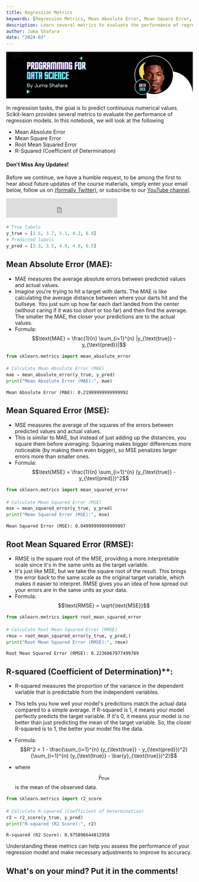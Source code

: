 ```yaml
---
title: Regression Metrics
keywords: [Regression Metrics, Mean Absolute Error, Mean Square Error, Root Mean Squared Error, R-Squared (Coefficient of Determination)]
description: Learn several metrics to evaluate the performance of regression models
author: Juma Shafara
date: "2024-03"
---
```


![Photo by DATAIDEA](../../assets/banner4.png)

In regression tasks, the goal is to predict continuous numerical values. Scikit-learn provides several metrics to evaluate the performance of regression models. In this notebook, we will look at the following

- Mean Absolute Error
- Mean Square Error
- Root Mean Squared Error
- R-Squared (Coefficient of Determination)

<!-- Newsletter -->
<div class="newsletter">
<div class="newsletter-heading">
<h4><i class="bi bi-info-circle-fill"></i> Don't Miss Any Updates!</h4>
</div>
<div class="newsletter-body">
<p>
Before we continue, we have a humble request, to be among the first to hear about future updates of the course materials, simply enter your email below, follow us on <a href="https://x.com/dataideaorg"><i class="bi bi-twitter-x"></i>
(formally Twitter)</a>, or subscribe to our <a href="https://www.youtube.com/@dataidea-science"><i class="bi bi-youtube"></i> YouTube channel</a>.
</p>
<iframe class="newsletter-frame" src="https://embeds.beehiiv.com/5fc7c425-9c7e-4e08-a514-ad6c22beee74?slim=true" data-test-id="beehiiv-embed" height="52" frameborder="0" scrolling="no">
</iframe>
</div>
</div>


```python
# True labels
y_true = [2.5, 3.7, 5.1, 4.2, 6.8]
# Predicted labels
y_pred = [2.3, 3.5, 4.9, 4.0, 6.5]
```

## Mean Absolute Error (MAE):
   - MAE measures the average absolute errors between predicted values and actual values.
   - Imagine you're trying to hit a target with darts. The MAE is like calculating the average distance between where your darts hit and the bullseye. You just sum up how far each dart landed from the center (without caring if it was too short or too far) and then find the average. The smaller the MAE, the closer your predictions are to the actual values.
   - Formula: $$\text{MAE} = \frac{1}{n} \sum_{i=1}^{n} |y_{\text{true}} - y_{\text{pred}}|$$


```python
from sklearn.metrics import mean_absolute_error

# Calculate Mean Absolute Error (MAE)
mae = mean_absolute_error(y_true, y_pred)
print("Mean Absolute Error (MAE):", mae)
```

    Mean Absolute Error (MAE): 0.21999999999999992


## Mean Squared Error (MSE):
   - MSE measures the average of the squares of the errors between predicted values and actual values.
   - This is similar to MAE, but instead of just adding up the distances, you square them before averaging. Squaring makes bigger differences more noticeable (by making them even bigger), so MSE penalizes larger errors more than smaller ones.
   - Formula: $$\text{MSE} = \frac{1}{n} \sum_{i=1}^{n} (y_{\text{true}} - y_{\text{pred}})^2$$


```python
from sklearn.metrics import mean_squared_error

# Calculate Mean Squared Error (MSE)
mse = mean_squared_error(y_true, y_pred)
print("Mean Squared Error (MSE):", mse)
```

    Mean Squared Error (MSE): 0.04999999999999997


## Root Mean Squared Error (RMSE):
   - RMSE is the square root of the MSE, providing a more interpretable scale since it's in the same units as the target variable.
   - It's just like MSE, but we take the square root of the result. This brings the error back to the same scale as the original target variable, which makes it easier to interpret. RMSE gives you an idea of how spread out your errors are in the same units as your data.
   - Formula: $$\text{RMSE} = \sqrt{\text{MSE}}$$


```python
from sklearn.metrics import root_mean_squared_error

# Calculate Root Mean Squared Error (RMSE)
rmse = root_mean_squared_error(y_true, y_pred,)
print("Root Mean Squared Error (RMSE):", rmse)
```

    Root Mean Squared Error (RMSE): 0.2236067977499789


## R-squared (Coefficient of Determination)**:
   - R-squared measures the proportion of the variance in the dependent variable that is predictable from the independent variables.
   - This tells you how well your model's predictions match the actual data compared to a simple average. If R-squared is 1, it means your model perfectly predicts the target variable. If it's 0, it means your model is no better than just predicting the mean of the target variable. So, the closer R-squared is to 1, the better your model fits the data.
   - Formula: $$R^2 = 1 - \frac{\sum_{i=1}^{n} (y_{\text{true}} - y_{\text{pred}})^2}{\sum_{i=1}^{n} (y_{\text{true}} - \bar{y}_{\text{true}})^2}$$
   
   - where $$ \bar{y}_{\text{true}}$$ is the mean of the observed data.



```python
from sklearn.metrics import r2_score

# Calculate R-squared (Coefficient of Determination)
r2 = r2_score(y_true, y_pred)
print("R-squared (R2 Score):", r2)
```

    R-squared (R2 Score): 0.975896644812958


Understanding these metrics can help you assess the performance of your regression model and make necessary adjustments to improve its accuracy.

<h2>What's on your mind? Put it in the comments!</h2>
<script src="https://utteranc.es/client.js"
        repo="dataideaorg/dataidea-science"
        issue-term="pathname"
        theme="github-light"
        crossorigin="anonymous"
        async>
</script>
